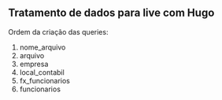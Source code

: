 ## Tratamento de dados para live com Hugo

Ordem da criação das queries:
1. nome_arquivo
2. arquivo
3. empresa
4. local_contabil
5. fx_funcionarios
6. funcionarios
